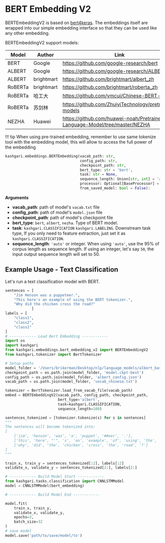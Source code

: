 # BERT Embedding V2

BERTEmbeddingV2 is based on [bert4keras](https://github.com/bojone/bert4keras). The embeddings itself are wrapped into our simple embedding interface so that they can be used like any other embedding.

BERTEmbeddingV2 support models:

| Model   | Author | Link                                                                       |     | Example |
| ------- | ------ | -------------------------------------------------------------------------- | --- | ------- |
| BERT    | Google | https://github.com/google-research/bert                                    |     |         |
| ALBERT  | Google | https://github.com/google-research/ALBERT                                  |     |         |
| ALBERT  | brightmart   | https://github.com/brightmart/albert_zh                                    |     |         |
| RoBERTa | brightmart   | https://github.com/brightmart/roberta_zh                                   |     |         |
| RoBERTa | 哈工大 | https://github.com/ymcui/Chinese-BERT-wwm                                  |     |         |
| RoBERTa | 苏剑林 | https://github.com/ZhuiyiTechnology/pretrained-models                      |     |         |
| NEZHA   | Huawei | https://github.com/huawei-noah/Pretrained-Language-Model/tree/master/NEZHA |     |         |

!!! tip
When using pre-trained embedding, remember to use same tokenize tool with the embedding model, this will allow to access the full power of the embedding

```python
kashgari.embeddings.BERTEmbedding(vacab_path: str,
                                  config_path: str,
                                  checkpoint_path: str,
                                  bert_type: str = 'bert',
                                  task: str = None,
                                  sequence_length: Union[str, int] = 'auto',
                                  processor: Optional[BaseProcessor] = None,
                                  from_saved_model: bool = False):
```

**Arguments**

- **vacab_path**: path of model's `vacab.txt` file
- **config_path**: path of model's `model.json` file
- **checkpoint_path**: path of model's checkpoint file
- **bert_type**: `bert`, `albert`, `nezha`. Type of BERT model.
- **task**: `kashgari.CLASSIFICATION` `kashgari.LABELING`. Downstream task type, If you only need to feature extraction, just set it as `kashgari.CLASSIFICATION`.
- **sequence_length**: `'auto'` or integer. When using `'auto'`, use the 95% of corpus length as sequence length. If using an integer, let's say `50`, the input output sequence length will set to 50.

## Example Usage - Text Classification

Let's run a text classification model with BERT.

```python
sentences = [
    "Jim Henson was a puppeteer.",
    "This here's an example of using the BERT tokenizer.",
    "Why did the chicken cross the road?"
            ]
labels = [
    "class1",
    "class2",
    "class1"
]
# ------------ Load Bert Embedding ------------
import os
import kashgari
from kashgari.embeddings.bert_embedding_v2 import BERTEmbeddingV2
from kashgari.tokenizer import BertTokenizer

# Setup paths
model_folder = '/Users/brikerman/Desktop/nlp/language_models/albert_base'
checkpoint_path = os.path.join(model_folder, 'model.ckpt-best')
config_path = os.path.join(model_folder, 'albert_config.json')
vacab_path = os.path.join(model_folder, 'vocab_chinese.txt')

tokenizer = BertTokenizer.load_from_vacab_file(vacab_path)
embed = BERTEmbeddingV2(vacab_path, config_path, checkpoint_path,
                        bert_type='albert',
                        task=kashgari.CLASSIFICATION,
                        sequence_length=100)

sentences_tokenized = [tokenizer.tokenize(s) for s in sentences]
"""
The sentences will become tokenized into:
[
    ['jim', 'henson', 'was', 'a', 'puppet', '##eer', '.'],
    ['this', 'here', "'", 's', 'an', 'example', 'of', 'using', 'the', 'bert', 'token', '##izer', '.'],
    ['why', 'did', 'the', 'chicken', 'cross', 'the', 'road', '?']
]
"""

train_x, train_y = sentences_tokenized[:2], labels[:2]
validate_x, validate_y = sentences_tokenized[2:], labels[2:]

# ------------ Build Model Start ------------
from kashgari.tasks.classification import CNNLSTMModel
model = CNNLSTMModel(bert_embedding)

# ------------ Build Model End ------------

model.fit(
    train_x, train_y,
    validate_x, validate_y,
    epochs=3,
    batch_size=32
)
# save model
model.save('path/to/save/model/to')
```
